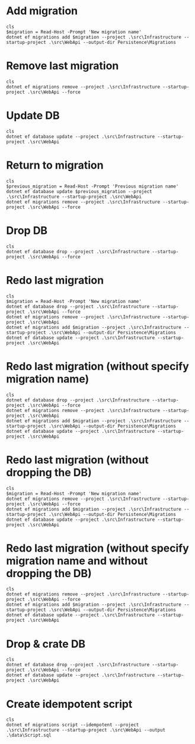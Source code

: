 # Add migration

```shell
cls
$migration = Read-Host -Prompt 'New migration name'
dotnet ef migrations add $migration --project .\src\Infrastructure --startup-project .\src\WebApi --output-dir Persistence\Migrations

```

# Remove last migration

```shell
cls
dotnet ef migrations remove --project .\src\Infrastructure --startup-project .\src\WebApi --force

```

# Update DB

```shell
cls
dotnet ef database update --project .\src\Infrastructure --startup-project .\src\WebApi

```

# Return to migration

```shell
cls
$previous_migration = Read-Host -Prompt 'Previous migration name'
dotnet ef database update $previous_migration --project .\src\Infrastructure --startup-project .\src\WebApi
dotnet ef migrations remove --project .\src\Infrastructure --startup-project .\src\WebApi --force
```

# Drop DB

```shell
cls
dotnet ef database drop --project .\src\Infrastructure --startup-project .\src\WebApi --force

```

# Redo last migration

```shell
cls
$migration = Read-Host -Prompt 'New migration name'
dotnet ef database drop --project .\src\Infrastructure --startup-project .\src\WebApi --force
dotnet ef migrations remove --project .\src\Infrastructure --startup-project .\src\WebApi
dotnet ef migrations add $migration --project .\src\Infrastructure --startup-project .\src\WebApi --output-dir Persistence\Migrations
dotnet ef database update --project .\src\Infrastructure --startup-project .\src\WebApi

```

# Redo last migration (without specify migration name)

```shell
cls
dotnet ef database drop --project .\src\Infrastructure --startup-project .\src\WebApi --force
dotnet ef migrations remove --project .\src\Infrastructure --startup-project .\src\WebApi
dotnet ef migrations add $migration --project .\src\Infrastructure --startup-project .\src\WebApi --output-dir Persistence\Migrations
dotnet ef database update --project .\src\Infrastructure --startup-project .\src\WebApi

```

# Redo last migration (without dropping the DB)

```shell
cls
$migration = Read-Host -Prompt 'New migration name'
dotnet ef migrations remove --project .\src\Infrastructure --startup-project .\src\WebApi --force
dotnet ef migrations add $migration --project .\src\Infrastructure --startup-project .\src\WebApi --output-dir Persistence\Migrations
dotnet ef database update --project .\src\Infrastructure --startup-project .\src\WebApi

```

# Redo last migration (without specify migration name and without dropping the DB)

```shell
cls
dotnet ef migrations remove --project .\src\Infrastructure --startup-project .\src\WebApi --force
dotnet ef migrations add $migration --project .\src\Infrastructure --startup-project .\src\WebApi --output-dir Persistence\Migrations
dotnet ef database update --project .\src\Infrastructure --startup-project .\src\WebApi

```

# Drop & crate DB

```shell
cls
dotnet ef database drop --project .\src\Infrastructure --startup-project .\src\WebApi --force
dotnet ef database update --project .\src\Infrastructure --startup-project .\src\WebApi

```

# Create idempotent script

```shell
cls
dotnet ef migrations script --idempotent --project .\src\Infrastructure --startup-project .\src\WebApi --output .\data\Script.sql

```

